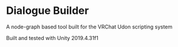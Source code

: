 ﻿# Dialogue Builder

A node-graph based tool built for the VRChat Udon scripting system

Built and tested with Unity 2019.4.31f1
